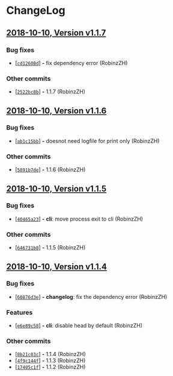 # ChangeLog

## [2018-10-10, Version  v1.1.7](https://github.com/RobinzZH/TagReleaseLog/releases/tag/v1.1.7)


### Bug fixes
	
 - [[```cd12608d```](https://github.com/RobinzZH/TagReleaseLog/commit/cd12608dfc133a6734e1cf879fc992707a6c0cfc)] __-__ fix dependency error (RobinzZH)


### Other commits

 - [[```2522bc8b```](https://github.com/RobinzZH/TagReleaseLog/commit/2522bc8b5e0cb5295011f34fb1cf97ed0058149a)] __-__ 1.1.7 (RobinzZH)




## [2018-10-10, Version  v1.1.6](https://github.com/RobinzZH/TagReleaseLog/releases/tag/v1.1.6)


### Bug fixes
	
 - [[```ab1c15bb```](https://github.com/RobinzZH/TagReleaseLog/commit/ab1c15bb3e33982763a6315f4b8bd4ce8b306500)] __-__ doesnot need logfile for print only (RobinzZH)


### Other commits

 - [[```5891b7de```](https://github.com/RobinzZH/TagReleaseLog/commit/5891b7def642ee74defef93a34881d8231c8546d)] __-__ 1.1.6 (RobinzZH)




## [2018-10-10, Version  v1.1.5](https://github.com/RobinzZH/TagReleaseLog/releases/tag/v1.1.5)


### Bug fixes
	
 - [[```40465a23```](https://github.com/RobinzZH/TagReleaseLog/commit/40465a233705326f572238676bf8b883576e7ff6)] __-__ __cli__: move process exit to cli (RobinzZH)


### Other commits

 - [[```646731b8```](https://github.com/RobinzZH/TagReleaseLog/commit/646731b841c8e827c6df8cac5d7f23047508813b)] __-__ 1.1.5 (RobinzZH)




## [2018-10-10, Version  v1.1.4](https://github.com/RobinzZH/TagReleaseLog/releases/tag/v1.1.4)


### Bug fixes
	
 - [[```60876d3e```](https://github.com/RobinzZH/TagReleaseLog/commit/60876d3e53cbcf25d9c02a1e4528c29bea6dc06a)] __-__ __changelog__: fix the dependency error (RobinzZH)


### Features

 - [[```e6e89c58```](https://github.com/RobinzZH/TagReleaseLog/commit/e6e89c58ba39eebe979308160b232f903df5b020)] __-__ __cli__: disable head by default (RobinzZH)


### Other commits

 - [[```8b21c03c```](https://github.com/RobinzZH/TagReleaseLog/commit/8b21c03c346a1d8de89ccd1adbbabb21ab810538)] __-__ 1.1.4 (RobinzZH)
 - [[```4f9c144f```](https://github.com/RobinzZH/TagReleaseLog/commit/4f9c144f3f6190d0de121fcd16e6f1b827ccc073)] __-__ 1.1.3 (RobinzZH)
 - [[```17405c1f```](https://github.com/RobinzZH/TagReleaseLog/commit/17405c1fc12dd9ca69eb22d1b3ed395be2f9c31f)] __-__ 1.1.2 (RobinzZH)




